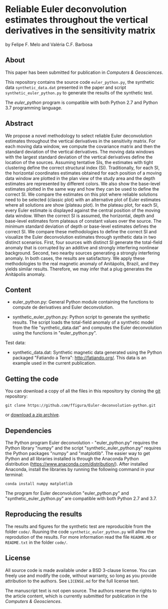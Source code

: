 # Reliable Euler deconvolution estimates throughout the vertical derivatives in the sensitivity matrix 

by
Felipe F. Melo and Valéria C.F. Barbosa

## About

This paper has been submitted for publication in *Computers & Geosciences*.

This repository contains the source code `euler_python.py`, the synthetic data `synthetic_data.dat` presented in the paper and script `synthetic_euler_python.py` to generate the results of the synthetic test.

The *euler_python* program is compatible with both Python 2.7 and Python 3.7 programming language.
 
## Abstract

We propose a novel methodology to select reliable Euler deconvolution estimates throughout the 
vertical derivatives in the sensitivity matrix. For each moving data window, we compute the 
covariance matrix and then the standard deviation of the vertical derivatives. The moving data
windows with the largest standard deviation of the vertical derivatives define the location of
the sources. Assuming tentative SIs, the estimates with tight clustering define the correct 
structural index (SI). Traditionally, for each SI, the horizontal coordinates estimates obtained
for each position of a moving data window are plotted in the plan view of the study area and the
depth estimates are represented by different colors. We also show the base-level estimates plotted
in the same way and how they can be used to define the correct SI. We compare the estimates on
this plot where reliable solutions need to be selected (classic plot) with an alternative plot of
Euler estimates where all solutions are show (plateau plot). In the plateau plot, for each SI,
every Euler estimate is displayed against the central position of the moving data window. When 
the correct SI is assumed, the horizontal, depth and base-level estimates form plateaus of 
constant values over the source. The minimum standard deviation of depth or base-level estimates
defines the correct SI. We compare these methodologies to define the correct SI and visualize the
Euler deconvolution estimates through synthetic data in two distinct scenarios. First, four 
sources with distinct SI generate the total-field anomaly that is corrupted by an additive and 
strongly interfering nonlinear background. Second, two nearby sources generating a strongly 
interfering anomaly. In both cases, the results are satisfactory. We apply these methodologies
to the real magnetic anomaly of Anitápolis, Brazil, and they yields similar results. Therefore,
we may infer that a plug generates the Anitápolis anomaly.

## Content

- euler_python.py:
	General Python module containing the functions to compute de derivatives and 
	Euler deconvolution.
	
- synthetic_euler_python.py:
	Python script to generate the synthetic results. The script loads the total-field
	anomaly of a synthetic model from the file "synthetic_data.dat" and computes the
	Euler deconvolution using the functions in "euler_python.py". 
	
Test data:

- synthetic_data.dat:
		Synthetic magnetic data generated using the Python packaged "Fatiando a Terra":
		http://fatiando.org/. This data is an example used in the current publication.

## Getting the code

You can download a copy of all the files in this repository by cloning the
[git](https://git-scm.com/) repository:

    git clone https://github.com/ffigura/Euler-deconvolution-python.git

or [download a zip archive](https://github.com/ffigura/Euler-deconvolution-python/archive/master.zip).


## Dependencies

The Python program Euler deconvolution - "euler_python.py" requires the Python library "numpy" 
and the script "synthetic_euler_python.py" requires the Python packages "numpy" and "matplotlib". 
The easier way to get Python and all libraries installed is through the Anaconda Python 
distribution (https://www.anaconda.com/distribution/). After installed Anaconda, install the libraries 
by running the following command in your terminal:

	conda install numpy matplotlib

The program for Euler deconvolution "euler_python.py" and "synthetic_euler_python.py"
 are compatible with both Python 2.7 and 3.7.

## Reproducing the results

The results and figures for the synthetic test are reproducible from the folder `code/`.
Ruuning the code `synthetic_euler_python.py` will allow the reprodution of the results. For more information
read the file `README.MD` or `README.txt` in the folder `code/`.


## License

All source code is made available under a BSD 3-clause license. You can freely
use and modify the code, without warranty, so long as you provide attribution
to the authors. See `LICENSE.md` for the full license text.

The manuscript text is not open source. The authors reserve the rights to the
article content, which is currently submitted for publication in the
*Computers & Geosciences*.
